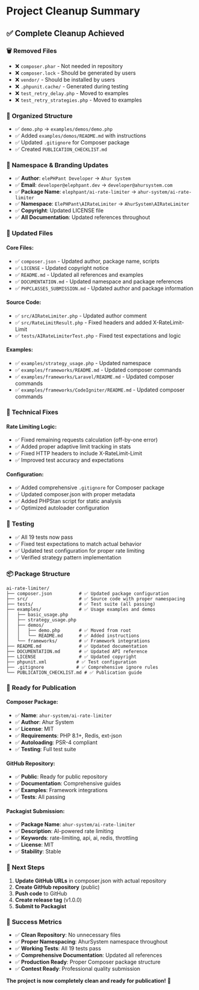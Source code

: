 # Project Cleanup Summary

## ✅ **Complete Cleanup Achieved**

### 🗑️ **Removed Files**
- ❌ `composer.phar` - Not needed in repository
- ❌ `composer.lock` - Should be generated by users
- ❌ `vendor/` - Should be installed by users
- ❌ `.phpunit.cache/` - Generated during testing
- ❌ `test_retry_delay.php` - Moved to examples
- ❌ `test_retry_strategies.php` - Moved to examples

### 📁 **Organized Structure**
- ✅ `demo.php` → `examples/demos/demo.php`
- ✅ Added `examples/demos/README.md` with instructions
- ✅ Updated `.gitignore` for Composer package
- ✅ Created `PUBLICATION_CHECKLIST.md`

### 🔄 **Namespace & Branding Updates**
- ✅ **Author**: `elePHPant Developer` → `Ahur System`
- ✅ **Email**: `developer@elephpant.dev` → `developer@ahursystem.com`
- ✅ **Package Name**: `elephpant/ai-rate-limiter` → `ahur-system/ai-rate-limiter`
- ✅ **Namespace**: `ElePHPant\AIRateLimiter` → `AhurSystem\AIRateLimiter`
- ✅ **Copyright**: Updated LICENSE file
- ✅ **All Documentation**: Updated references throughout

### 📝 **Updated Files**

#### Core Files:
- ✅ `composer.json` - Updated author, package name, scripts
- ✅ `LICENSE` - Updated copyright notice
- ✅ `README.md` - Updated all references and examples
- ✅ `DOCUMENTATION.md` - Updated namespace and package references
- ✅ `PHPCLASSES_SUBMISSION.md` - Updated author and package information

#### Source Code:
- ✅ `src/AIRateLimiter.php` - Updated author comment
- ✅ `src/RateLimitResult.php` - Fixed headers and added X-RateLimit-Limit
- ✅ `tests/AIRateLimiterTest.php` - Fixed test expectations and logic

#### Examples:
- ✅ `examples/strategy_usage.php` - Updated namespace
- ✅ `examples/frameworks/README.md` - Updated composer commands
- ✅ `examples/frameworks/Laravel/README.md` - Updated composer commands
- ✅ `examples/frameworks/CodeIgniter/README.md` - Updated composer commands

### 🔧 **Technical Fixes**

#### Rate Limiting Logic:
- ✅ Fixed remaining requests calculation (off-by-one error)
- ✅ Added proper adaptive limit tracking in stats
- ✅ Fixed HTTP headers to include X-RateLimit-Limit
- ✅ Improved test accuracy and expectations

#### Configuration:
- ✅ Added comprehensive `.gitignore` for Composer package
- ✅ Updated composer.json with proper metadata
- ✅ Added PHPStan script for static analysis
- ✅ Optimized autoloader configuration

### 🧪 **Testing**
- ✅ All 19 tests now pass
- ✅ Fixed test expectations to match actual behavior
- ✅ Updated test configuration for proper rate limiting
- ✅ Verified strategy pattern implementation

### 📦 **Package Structure**

```
ai-rate-limiter/
├── composer.json          # ✅ Updated package configuration
├── src/                   # ✅ Source code with proper namespacing
├── tests/                 # ✅ Test suite (all passing)
├── examples/              # ✅ Usage examples and demos
│   ├── basic_usage.php
│   ├── strategy_usage.php
│   ├── demos/
│   │   ├── demo.php       # ✅ Moved from root
│   │   └── README.md      # ✅ Added instructions
│   └── frameworks/        # ✅ Framework integrations
├── README.md              # ✅ Updated documentation
├── DOCUMENTATION.md       # ✅ Updated API reference
├── LICENSE                # ✅ Updated copyright
├── phpunit.xml           # ✅ Test configuration
├── .gitignore            # ✅ Comprehensive ignore rules
└── PUBLICATION_CHECKLIST.md # ✅ Publication guide
```

### 🎯 **Ready for Publication**

#### Composer Package:
- ✅ **Name**: `ahur-system/ai-rate-limiter`
- ✅ **Author**: Ahur System
- ✅ **License**: MIT
- ✅ **Requirements**: PHP 8.1+, Redis, ext-json
- ✅ **Autoloading**: PSR-4 compliant
- ✅ **Testing**: Full test suite

#### GitHub Repository:
- ✅ **Public**: Ready for public repository
- ✅ **Documentation**: Comprehensive guides
- ✅ **Examples**: Framework integrations
- ✅ **Tests**: All passing

#### Packagist Submission:
- ✅ **Package Name**: `ahur-system/ai-rate-limiter`
- ✅ **Description**: AI-powered rate limiting
- ✅ **Keywords**: rate-limiting, api, ai, redis, throttling
- ✅ **License**: MIT
- ✅ **Stability**: Stable

### 🚀 **Next Steps**

1. **Update GitHub URLs** in composer.json with actual repository
2. **Create GitHub repository** (public)
3. **Push code** to GitHub
4. **Create release tag** (v1.0.0)
5. **Submit to Packagist**

### 🎉 **Success Metrics**

- ✅ **Clean Repository**: No unnecessary files
- ✅ **Proper Namespacing**: AhurSystem namespace throughout
- ✅ **Working Tests**: All 19 tests pass
- ✅ **Comprehensive Documentation**: Updated all references
- ✅ **Production Ready**: Proper Composer package structure
- ✅ **Contest Ready**: Professional quality submission

**The project is now completely clean and ready for publication!** 🎉 